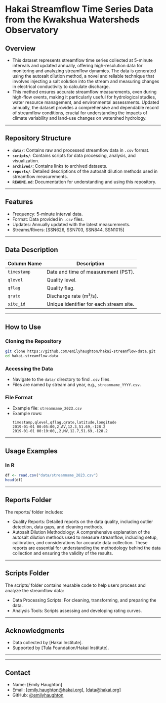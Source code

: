
# Hakai Streamflow Time Series Data from the Kwakshua Watersheds Observatory 

## Overview
- This dataset represents streamflow time series collected at 5-minute intervals and updated annually, offering high-resolution data for monitoring and analyzing streamflow dynamics. The data is generated using the autosalt dilution method, a novel and reliable technique that involves injecting a salt solution into the stream and measuring changes in electrical conductivity to calculate discharge. 
- This method ensures accurate streamflow measurements, even during high-flow events, making it particularly useful for hydrological studies, water resource management, and environmental assessments. Updated annually, the dataset provides a comprehensive and dependable record of streamflow conditions, crucial for understanding the impacts of climate variability and land-use changes on watershed hydrology.



---

## Repository Structure
- **`data/`**: Contains raw and processed streamflow data in `.csv` format.
- **`scripts/`**: Contains scripts for data processing, analysis, and visualization.
- **`archived/`**: Contains links to archived datasets.
- **`reports/`**: Detailed descriptions of the autosalt dilution methods used in streamflow measurements.
- **`README.md`**: Documentation for understanding and using this repository.

---

## Features
- Frequency: 5-minute interval data.
- Format: Data provided in `.csv` files.
- Updates: Annually updated with the latest measurements.
- Streams/Rivers: [SSN626, SSN703, SSN844, SSN1015]

---

## Data Description
| **Column Name** | **Description**                             |
|------------------|---------------------------------------------|
| `timestamp`      | Date and time of measurement (PST). |
| `qlevel`     | Quality level. |
| `qflag`     | Quality flag. |
| `qrate`     | Discharge rate (m³/s). |
| `site_id`        | Unique identifier for each stream site.    |



---

## How to Use
### Cloning the Repository
```bash
git clone https://github.com/emilyhaughton/hakai-streamflow-data.git
cd hakai-streamflow-data
```

### Accessing the Data
- Navigate to the `data/` directory to find `.csv` files.
- Files are named by stream and year, e.g., `streamname_YYYY.csv`.

### File Format
- Example file: `streamname_2023.csv`
- Example rows:
  ```
  timestamp,qlevel,qflag,qrate,latitude,longitude
  2019-01-01 00:05:00,2,AV,12.3,51.69,-128.2
  2019-01-01 00:10:00,,2,MV,12.7,51.69,-128.2

  ```

---

## Usage Examples
### In R
```R
df <- read.csv("data/streamname_2023.csv")
head(df)
```

---

## Reports Folder

The reports/ folder includes:
- Quality Reports: Detailed reports on the data quality, including outlier detection, data gaps, and cleaning methods.
- Autosalt Dilution Methodology: A comprehensive explanation of the autosalt dilution methods used to measure streamflow, including setup, calibration, and considerations for accurate data collection.
These reports are essential for understanding the methodology behind the data collection and ensuring the validity of the results.

---

## Scripts Folder

The scripts/ folder contains reusable code to help users process and analyze the streamflow data:
- Data Processing Scripts: For cleaning, transforming, and preparing the data.
- Analysis Tools: Scripts assessing and developing rating curves.


---

## Acknowledgments
- Data collected by [Hakai Institute].
- Supported by [Tula Foundation/Hakai Institute].

---


---

## Contact
- Name: [Emily Haughton]
- Email: [emily.haughton@hakai.org], [data@hakai.org]
- GitHub: [@emilyhaughton](https://github.com/emilyhaughton)

